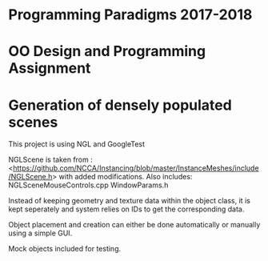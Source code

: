 # Programming Paradigms 2017-2018
# OO Design and Programming Assignment
# Generation of densely populated scenes

This project is using NGL and GoogleTest

NGLScene is taken from :
<<https://github.com/NCCA/Instancing/blob/master/InstanceMeshes/include/NGLScene.h>>
with added modifications.
Also includes:
NGLSceneMouseControls.cpp
WindowParams.h

Instead of keeping geometry and texture data within
the object class, it is kept seperately and system relies on IDs
to get the corresponding data.

Object placement and creation can either be done automatically
or manually using a simple GUI.

Mock objects included for testing.


